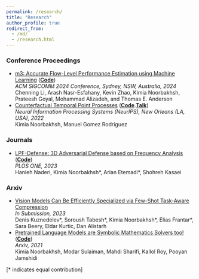 ```yaml
---
permalink: /research/
title: "Research"
author_profile: true
redirect_from: 
  - /md/
  - /research.html
---
```

### Conference Proceedings
- [m3: Accurate Flow-Level Performance Estimation using Machine Learning](https://dl.acm.org/doi/pdf/10.1145/3651890.3672243) (**[Code](https://github.com/netiken/m3)**)    
  *ACM SIGCOMM 2024 Conference, Sydney, NSW, Australia, 2024*   
  Chenning Li, Arash Nasr-Esfahany, Kevin Zhao, Kimia Noorbakhsh, Prateesh Goyal, Mohammad Alizadeh, and Thomas E. Anderson 
- [Counterfactual Temporal Point Processes](https://proceedings.neurips.cc/paper_files/paper/2022/file/9d3faa41886997cfc2128b930077fa49-Paper-Conference.pdf) (**[Code](https://github.com/Networks-Learning/counterfactual-tpp)**.**[Talk](https://recorder-v3.slideslive.com/?share=73262&s=a9e670b0-7006-47ad-8b08-eefb96e2909f)**)  
  *Neural Information Processing Systems (NeurIPS), New Orleans (LA, USA), 2022*   
  Kimia Noorbakhsh, Manuel Gomez Rodriguez 
  

### Journals
- [LPF-Defense: 3D Adversarial Defense based on Frequency Analysis](https://journals.plos.org/plosone/article?id=10.1371/journal.pone.0271388) (**[Code](https://github.com/kimianoorbakhsh/LPF-Defense)**)  
  *PLOS ONE, 2023*   
  Hanieh Naderi, Kimia Noorbakhsh\*, Arian Etemadi\*, Shohreh Kasaei
  
    

### Arxiv
- [Vision Models Can Be Efficiently Specialized via Few-Shot Task-Aware Compression](https://arxiv.org/abs/2303.14409)  
  *In Submission, 2023*   
  Denis Kuznedelev\*, Soroush Tabesh\*, Kimia Noorbakhsh\*, Elias Frantar\*, Sara Beery, Eldar Kurtic, Dan Alistarh 
- [Pretrained Language Models are Symbolic Mathematics Solvers too!](https://arxiv.org/abs/2110.03501) (**[Code](https://github.com/softsys4ai/differentiable-proving)**)  
  *Arxiv, 2021*   
  Kimia Noorbakhsh, Modar Sulaiman, Mahdi Sharifi, Kallol Roy, Pooyan Jamshidi
  
    

[\* indicates equal contribution]

